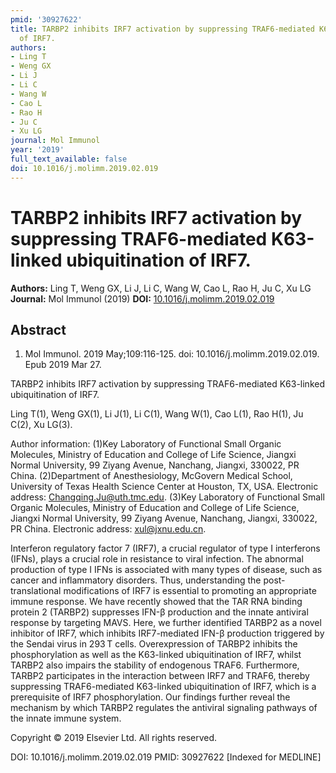 ```yaml
---
pmid: '30927622'
title: TARBP2 inhibits IRF7 activation by suppressing TRAF6-mediated K63-linked ubiquitination
  of IRF7.
authors:
- Ling T
- Weng GX
- Li J
- Li C
- Wang W
- Cao L
- Rao H
- Ju C
- Xu LG
journal: Mol Immunol
year: '2019'
full_text_available: false
doi: 10.1016/j.molimm.2019.02.019
---
```


# TARBP2 inhibits IRF7 activation by suppressing TRAF6-mediated K63-linked ubiquitination of IRF7.
**Authors:** Ling T, Weng GX, Li J, Li C, Wang W, Cao L, Rao H, Ju C, Xu LG
**Journal:** Mol Immunol (2019)
**DOI:** [10.1016/j.molimm.2019.02.019](https://doi.org/10.1016/j.molimm.2019.02.019)

## Abstract

1. Mol Immunol. 2019 May;109:116-125. doi: 10.1016/j.molimm.2019.02.019. Epub
2019  Mar 27.

TARBP2 inhibits IRF7 activation by suppressing TRAF6-mediated K63-linked 
ubiquitination of IRF7.

Ling T(1), Weng GX(1), Li J(1), Li C(1), Wang W(1), Cao L(1), Rao H(1), Ju C(2), 
Xu LG(3).

Author information:
(1)Key Laboratory of Functional Small Organic Molecules, Ministry of Education 
and College of Life Science, Jiangxi Normal University, 99 Ziyang Avenue, 
Nanchang, Jiangxi, 330022, PR China.
(2)Department of Anesthesiology, McGovern Medical School, University of Texas 
Health Science Center at Houston, TX, USA. Electronic address: 
Changqing.Ju@uth.tmc.edu.
(3)Key Laboratory of Functional Small Organic Molecules, Ministry of Education 
and College of Life Science, Jiangxi Normal University, 99 Ziyang Avenue, 
Nanchang, Jiangxi, 330022, PR China. Electronic address: xul@jxnu.edu.cn.

Interferon regulatory factor 7 (IRF7), a crucial regulator of type I interferons 
(IFNs), plays a crucial role in resistance to viral infection. The abnormal 
production of type I IFNs is associated with many types of disease, such as 
cancer and inflammatory disorders. Thus, understanding the post-translational 
modifications of IRF7 is essential to promoting an appropriate immune response. 
We have recently showed that the TAR RNA binding protein 2 (TARBP2) suppresses 
IFN-β production and the innate antiviral response by targeting MAVS. Here, we 
further identified TARBP2 as a novel inhibitor of IRF7, which inhibits 
IRF7-mediated IFN-β production triggered by the Sendai virus in 293 T cells. 
Overexpression of TARBP2 inhibits the phosphorylation as well as the K63-linked 
ubiquitination of IRF7, whilst TARBP2 also impairs the stability of endogenous 
TRAF6. Furthermore, TARBP2 participates in the interaction between IRF7 and 
TRAF6, thereby suppressing TRAF6-mediated K63-linked ubiquitination of IRF7, 
which is a prerequisite of IRF7 phosphorylation. Our findings further reveal the 
mechanism by which TARBP2 regulates the antiviral signaling pathways of the 
innate immune system.

Copyright © 2019 Elsevier Ltd. All rights reserved.

DOI: 10.1016/j.molimm.2019.02.019
PMID: 30927622 [Indexed for MEDLINE]
